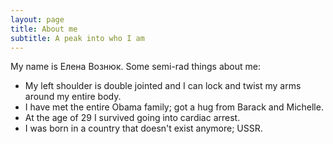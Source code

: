 ```yaml
---
layout: page
title: About me
subtitle: A peak into who I am
---
```


My name is Елена Вознюк. Some semi-rad things about me:

- My left shoulder is double jointed and I can lock and twist my arms around my entire body.
- I have met the entire Obama family; got a hug from Barack and Michelle.
- At the age of 29 I survived going into cardiac arrest.
- I was born in a country that doesn't exist anymore; USSR.
